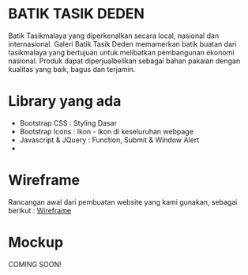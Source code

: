 # BATIK TASIK DEDEN
 Batik Tasikmalaya yang diperkenalkan secara local, nasional dan internasional. Galeri Batik Tasik Deden memamerkan batik buatan dari tasikmalaya yang bertujuan untuk melibatkan pembangunan ekonomi nasional.
 Produk dapat diperjualbelikan sebagai bahan pakaian dengan kualitas yang baik, bagus dan terjamin.
 
# Library yang ada
- Bootstrap CSS : Styling Dasar
- Bootstrap Icons : Ikon - ikon di keseluruhan webpage
- Javascript & JQuery : Function, Submit & Window Alert
- 

# Wireframe 
Rancangan awal dari pembuatan website yang kami gunakan, sebagai berikut : [Wireframe](https://www.figma.com/file/HItIzeZuYirKZechRXgA3M/Wireframe?type=design&node-id=0-1&mode=design&t=C8M6j7q0Cnur6R1m-0)

# Mockup
COMING SOON!
